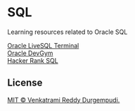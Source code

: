 # SQL

Learning resources related to Oracle SQL

[Oracle LiveSQL Terminal](https://livesql.oracle.com/apex/f?p=590:1000:1223188389058:::::)  
[Oracle DevGym](https://devgym.oracle.com/pls/apex/f?p=10001:1204:115604496945342:::::)  
[Hacker Rank SQL](https://www.hackerrank.com/domains/sql)

## License

[MIT © Venkatrami Reddy Durgempudi.](/LICENSE)
